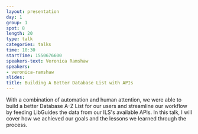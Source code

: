 ```yaml
---
layout: presentation
day: 1
group: 1
spot: 8
length: 20
type: talk
categories: talks
time: 10:30
startTime: 1550676600
speakers-text: Veronica Ramshaw
speakers:
- veronica-ramshaw
slides:
title: Building A Better Database List with APIs
---
```

With a combination of automation and human attention, we were able to build a better Database A-Z List for our users and streamline our workflow by feeding LibGuides the data from our ILS's available APIs.
In this talk, I will cover how we achieved our goals and the lessons we learned through the process.
